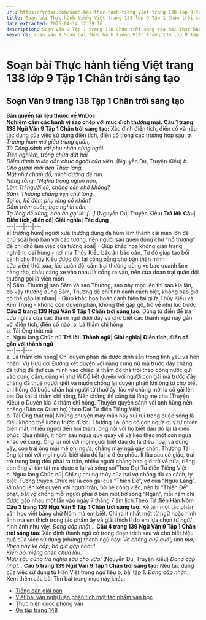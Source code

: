 ```yaml
---
url: https://vndoc.com/soan-bai-thuc-hanh-tieng-viet-trang-138-lop-9-tap-1-chan-troi-sang-tao-322023
title: Soạn bài Thực hành tiếng Việt trang 138 lớp 9 Tập 1 Chân trời sáng tạo - VnDoc.com
date_extracted: 2025-04-14 12:59:16
description: Soạn Văn 9 Tập 1 trang 138 Chân trời sáng tạo bài Thực hành tiếng Việt gồm phần trả lời chi tiết, đầy đủ, bám sát các câu hỏi, yêu cầu trong SGK (chỉ có trên VnDoc). Mời các bạn tham khảo.
keywords: soạn văn 9,Soạn bài Thực hành tiếng Việt trang 138 lớp 9 Tập 1 Chân trời sáng tạo,Soạn bài Thực hành tiếng Việt lớp 9 trang 138 Tập 1 Chân trời sáng tạo,Soạn văn 9 Tập 1 trang 138 Chân trời sáng tạo,Thực hành tiếng Việt trang 138 lớp 9 Tập 1 Chân trời sáng tạo,Thực hành tiếng Việt lớp 9 trang 138 Tập 1 Chân trời sáng tạo,văn 9,ngữ văn 9,soạn văn 9 Chân trời sáng tạo,soạn văn 9 tập 1,giải văn 9,soạn ngữ văn 9,giải ngữ văn 9,giải sgk ngữ văn 9
---
```


# Soạn bài Thực hành tiếng Việt trang 138 lớp 9 Tập 1 Chân trời sáng tạo
## **Soạn Văn 9 trang 138 Tập 1 Chân trời sáng tạo**
**Bản quyền tài liệu thuộc về VnDoc**  
**Nghiêm cấm các hành vi sao chép với mục đích thương mại.**
**Câu 1 trang 138 Ngữ Văn 9 Tập 1 Chân trời sáng tạo:** Xác định điển tích, điển cố và nêu tác dụng của việc sử dụng điển tích, điển cố trong các trường hợp sau:
_a. Trướng hùm mở giữa trung quân,_  
_Từ Công sánh với phu nhân cùng ngồi._  
_Tiên nghiêm, trống chửa dứt hồi,_  
_Điểm danh trước dẫn chực ngoài cửa viên._
\(Nguyễn Du, Truyện Kiều\)
_b. Cho gươm mời đến Thúc lang,_  
_Mặt như chàm đổ, mình dường dẽ run._  
_Nàng rằng: “Nghĩa trọng nghìn non,_  
_Lâm Tri người cũ, chàng còn nhớ không?_  
_Sâm, Thương chẳng vẹn chữ tòng,_  
_Tại ai, há đám phụ lòng cố nhân?_  
_Gầm trăm cuốn, bạc nghìn cân._  
_Tạ lòng dễ xứng, báo ân gọi là. \[...\]_
\(Nguyễn Du, Truyện Kiều\)
**Trả lời:**
**Câu**| **Điển tích, điển cố**| **Giải nghĩa**| **Tác dụng**  
---|---|---|---  
a| trướng hùm| người xưa thường dùng da hùm làm thành cái màn lớn để chủ soái họp bàn với các tướng, nên người sau quen dùng chữ "hổ trướng" để chỉ chỗ làm việc của tướng soái| \- Giúp khắc họa không gian trang nghiêm, oai hùng - nơi mà Thúy Kiều báo ân báo oán. Từ đó giúp tạo bối cảnh cho Thúy Kiều được đòi lại công bằng cho bản thân mình  
cửa viên| thời xưa, lúc quân đội cắm trại thường dùng xe bao quanh làm hàng rào, châu càng xe vào nhau là cổng ra vào, nên cửa doạn trại quân đội thường gọi là viên môn  
b| Sâm, Thương| sao Sâm và sao Thương, sao này mọc lên thì sao kia lặn, do vậy thường dùng Sâm, Thương để chỉ tình cảnh cách biệt, không bao giờ có thể gặp lại nhau| \- Giúp khắc họa hoàn cảnh hiện tại giữa Thúy Kiều và Kim Trọng - không còn duyên phận, không thể gặp gỡ, trở về như lúc trước  
**Câu 2 trang 139 Ngữ Văn 9 Tập 1 Chân trời sáng tạo:** Dùng từ điển để tra cứu nghĩa của các thành ngữ dưới đây và cho biết các thành ngữ này gắn với điển tích, điển cố nào.
a. Lá thắm chỉ hồng  
b. Tái Ông thất mã  
c. Ngưu lang Chức nữ
**Trả lời:**
**Thành ngữ**| **Giải nghĩa**| **Điển tích, điển cố gắn với thành ngữ**  
---|---|---  
a. Lá thắm chỉ hồng| Chỉ duyên phận đã được định sẵn trong tình yêu và hôn nhân| Vu Hựu đời Đường kết duyên với nàng cung nữ mà trước đây chàng đã từng đề thơ của mình vào chiếc lá thắm đỏ thả trôi theo dòng nước gửi vào cung cấm; cũng ví như Vi Cố kết duyên với người con gái mà trước đây chàng đã thuê người giết và muốn chống lại duyên phận khi ông tơ cho biết chỉ hồng đã buộc chân hai người từ thuở ấy, lúc vợ chàng mới là cô gái lên ba: Dù khi lá thắm chỉ hồng, Nên chăng thì cũng tại lòng mẹ cha \(Truyện Kiều\) o Duyên kia lá thắm chỉ hồng. Thuyền quyên sánh với anh hùng nên chăng \(Dân ca Quan họ\)\(theo Đại Từ điển Tiếng Việt\)  
b. Tái Ông thất mã| Những chuyện may mắn hay xui rủi trong cuộc sống là điều không thể lường trước được| Thượng Tái ông có con ngựa quý tự nhiên biến mất, nhiều người đến hỏi thăm, ông nói với họ biết đâu đó lại là điều phúc. Quả nhiên, ít hôm sau ngựa quý quay về và kéo theo một con ngựa khác về cùng. Ông lại nói với mọi người biết đâu đó là điều hoạ, và đúng vậy, con trai ông mải mê phi ngựa, chẳng may ngã gãy chân. Thượng Tái ông lại nói với mọi người biết đâu đó lại là điều phúc. Ít lâu sau có giặc, trai trẻ trong làng đều phải ra trận, nhiều người chẳng bao giờ trở về nữa, riêng con ông vì tàn tật mà được ở lại và sống sótTheo Đại Từ điển Tiếng Việt  
c. Ngưu lang Chức nữ| Chỉ sự chung thủy của hai vợ chồng dù xa cách, ly biệt| Tương truyền Chức nữ là con gái của “Thiên Đế”, vợ của “Ngưu Lang”. Vì nàng lén kết duyên với người trần, bỏ bê công việc, nên bị “Thiên Đế” phạt, bắt vợ chồng mỗi người phải ở bên một bờ sông “Ngân”, mỗi năm chỉ được gặp nhau một lần vào ngày 7 tháng 7 âm lịch.Theo Từ điển Hán Nôm  
**Câu 3 trang 139 Ngữ Văn 9 Tập 1 Chân trời sáng tạo:** Kể tên một tác phẩm văn học viết bằng chữ Nôm mà em biết. Chỉ ra ít nhất một từ ngữ hoặc hình ảnh mà em thích trong tác phẩm ấy và giải thích lí do em lựa chọn từ ngữ/ hình ảnh như vậy.
_Đang cập nhật..._
**Câu 4 trang 139 Ngữ Văn 9 Tập 1 Chân trời sáng tạo:** Xác định thành ngữ có trong đoạn trích sau và cho biết hiệu quả của việc sử dụng \(những\) thành ngữ này:
_Vợ chàng quỷ quái, tinh ma,_  
_Phen này kẻ cắp, bà già gặp nhau\!_  
_Kiến bò miệng chén chưa lâu._  
_Mưu sâu cũng trả nghĩa sâu cho vừa\!_
\(Nguyễn Du, Truyện Kiều\)
_Đang cập nhật..._
**Câu 5 trang 139 Ngữ Văn 9 Tập 1 Chân trời sáng tạo:** Nêu tác dụng của việc sử dụng từ Hán Việt trong ngữ liệu b, bài tập 1.
_Đang cập nhật..._
Xem thêm các bài Tìm bài trong mục này khác:
  * [Tiếng đàn giải oan](</soan-bai-tieng-dan-giai-oan-lop-9-chan-troi-sang-tao-322036>)
  * [Viết bài văn nghị luận phân tích một tác phẩm văn học](</soan-bai-viet-bai-van-nghi-luan-phan-tich-mot-tac-pham-van-hoc-truyen-tho-lop-9-chan-troi-sang-tao-322041>)
  * [Thực hiện cuộc phỏng vấn](</soan-bai-thuc-hien-cuoc-phong-van-lop-9-chan-troi-sang-tao-322045>)
  * [Ôn tập trang 148](</soan-bai-on-tap-trang-148-lop-9-tap-1-chan-troi-sang-tao-322048>)


